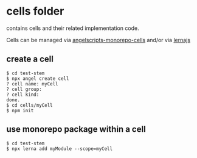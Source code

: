 # cells folder

contains cells and their related implementation code.

Cells can be managed via [angelscripts-monorepo-cells](https://github.com/node-organic/angelscripts-monorepo-cells) and/or via [lernajs](https://github.com/lerna/lerna)

## create a cell

```
$ cd test-stem
$ npx angel create cell
? cell name: myCell
? cell group: 
? cell kind:
done.
$ cd cells/myCell
$ npm init
```

## use monorepo package within a cell

```
$ cd test-stem
$ npx lerna add myModule --scope=myCell
```